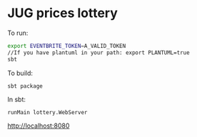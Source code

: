 # JUG prices lottery

To run:

```bash
export EVENTBRITE_TOKEN=A_VALID_TOKEN
//If you have plantuml in your path: export PLANTUML=true
sbt
```

To build:

```
sbt package
```

In sbt:

```
runMain lottery.WebServer
```

[http://localhost:8080](http://localhost:8080)


